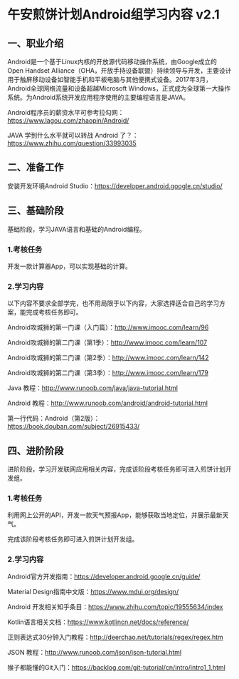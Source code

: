 # 午安煎饼计划Android组学习内容 v2.1

## 一、职业介绍

Android是一个基于Linux内核的开放源代码移动操作系统，由Google成立的Open Handset Alliance（OHA，开放手持设备联盟）持续领导与开发，主要设计用于触屏移动设备如智能手机和平板电脑与其他便携式设备。2017年3月，Android全球网络流量和设备超越Microsoft Windows，正式成为全球第一大操作系统。为Android系统开发应用程序使用的主要编程语言是JAVA。

Android程序员的薪资水平可参考拉勾网：https://www.lagou.com/zhaopin/Android/

JAVA 学到什么水平就可以转战 Android 了？：https://www.zhihu.com/question/33993035

## 二、准备工作

安装开发环境Android Studio：https://developer.android.google.cn/studio/

## 三、基础阶段

基础阶段，学习JAVA语言和基础的Android编程。

### 1.考核任务

开发一款计算器App，可以实现基础的计算。

### 2.学习内容

以下内容不要求全部学完，也不用局限于以下内容，大家选择适合自己的学习方案，能完成考核任务即可。

Android攻城狮的第一门课（入门篇）：http://www.imooc.com/learn/96

Android攻城狮的第二门课（第1季）：http://www.imooc.com/learn/107

Android攻城狮的第二门课（第2季）：http://www.imooc.com/learn/142

Android攻城狮的第二门课（第3季）：http://www.imooc.com/learn/179

Java 教程：http://www.runoob.com/java/java-tutorial.html

Android 教程：http://www.runoob.com/android/android-tutorial.html

第一行代码：Android（第2版）：https://book.douban.com/subject/26915433/

## 四、进阶阶段

进阶阶段，学习开发联网应用相关内容，完成该阶段考核任务即可进入煎饼计划开发组。

### 1.考核任务

利用网上公开的API，开发一款天气预报App，能够获取当地定位，并展示最新天气。

完成该阶段考核任务即可进入煎饼计划开发组。

### 2.学习内容

Android官方开发指南：https://developer.android.google.cn/guide/

Material Design指南中文版：https://www.mdui.org/design/

Android 开发相关知乎条目：https://www.zhihu.com/topic/19555634/index

Kotlin语言相关文档：https://www.kotlincn.net/docs/reference/

正则表达式30分钟入门教程：http://deerchao.net/tutorials/regex/regex.htm

JSON 教程：http://www.runoob.com/json/json-tutorial.html

猴子都能懂的Git入门：https://backlog.com/git-tutorial/cn/intro/intro1_1.html
